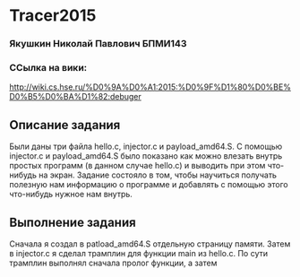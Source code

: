 # Tracer2015

### Якушкин Николай Павлович БПМИ143

### ССылка на вики:
http://wiki.cs.hse.ru/%D0%9A%D0%A1:2015:%D0%9F%D1%80%D0%BE%D0%B5%D0%BA%D1%82:debuger

## Описание задания

Были даны три файла hello.c, injector.c и payload_amd64.S.
С помощью injector.c и payload_amd64.S было показано как можно влезать внутрь простых программ (в данном случае hello.c) и выводить при этом что-нибудь на экран.
Задание состояло в том, чтобы научиться получать полезную нам информацию о программе и добавлять с помощью этого что-нибудь нужное нам внутрь.

## Выполнение задания

Сначала я создал в patload_amd64.S отдельную страницу памяти. Затем в injector.c я сделал трамплин для функции main из hello.c. По сути трамплин выполнял сначала пролог функции, а затем
